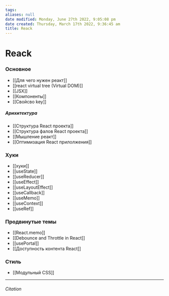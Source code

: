 ```yaml
---
tags: 
aliases: null
date modified: Monday, June 27th 2022, 9:05:08 pm
date created: Thursday, March 17th 2022, 9:36:45 am
title: Reack
---
```


# Reack

### Основное

- [[Для чего нужен реакт]]
- [[react virtual tree (Virtual DOM)]]
- [[JSX]]
- [[Компоненты]]
- [[Свойсво key]]

##### Арихитектура

- [[Структура React проекта]]
- [[Структура фалов React проекта]]
- [[Мышление реакт]]
- [[Оптимизация React прилолжения]]

### Хуки

- [[хуки]]
- [[useState]]
- [[useReducer]]
- [[useEffect]]
- [[useLayoutEffect]]
- [[useCallback]]
- [[useMemo]]
- [[useContext]]
- [[useRef]]

### Продвинутые темы
- [[React.memo]]
- [[Debounce and Throttle  in React]]
- [[usePortal]]
- [[Доступность контента React]]

### Стиль

- [[Модульный CSS]]

---

###### Citation
